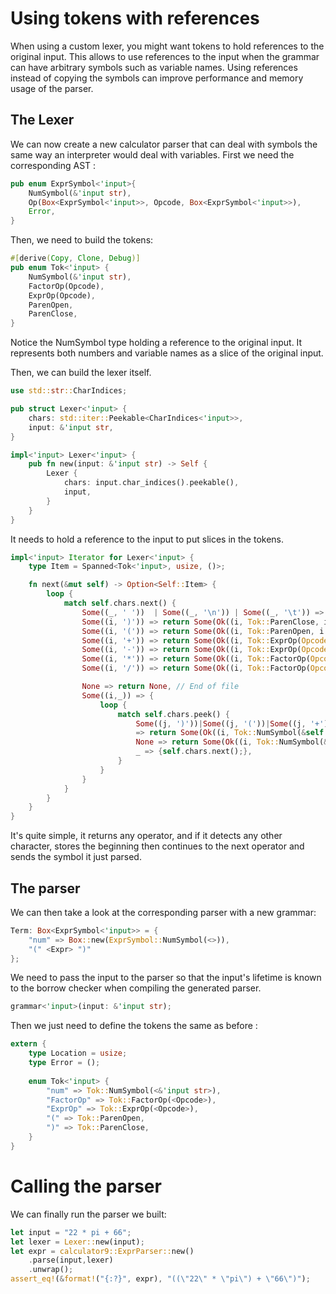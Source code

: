 # Using tokens with references

When using a custom lexer, you might want tokens to hold references to the original input.
This allows to use references to the input when the grammar can have arbitrary symbols such as variable names.
Using references instead of copying the symbols can improve performance and memory usage of the parser.

## The Lexer

We can now create a new calculator parser that can deal with symbols the same way an interpreter would deal with variables.
First we need the corresponding AST :

``` rust
pub enum ExprSymbol<'input>{
    NumSymbol(&'input str),
    Op(Box<ExprSymbol<'input>>, Opcode, Box<ExprSymbol<'input>>),
    Error,
}
```

Then, we need to build the tokens:


``` rust
#[derive(Copy, Clone, Debug)]
pub enum Tok<'input> {
    NumSymbol(&'input str),
    FactorOp(Opcode),
    ExprOp(Opcode),
    ParenOpen,
    ParenClose,
}
```
Notice the NumSymbol type holding a reference to the original input.
It represents both numbers and variable names as a slice of the original input.

Then, we can build the lexer itself.

``` rust
use std::str::CharIndices;

pub struct Lexer<'input> {
    chars: std::iter::Peekable<CharIndices<'input>>,
    input: &'input str,
}

impl<'input> Lexer<'input> {
    pub fn new(input: &'input str) -> Self {
        Lexer {
            chars: input.char_indices().peekable(),
            input,
        }
    }
}
```
It needs to hold a reference to the input to put slices in the tokens.

``` rust
impl<'input> Iterator for Lexer<'input> {
    type Item = Spanned<Tok<'input>, usize, ()>;

    fn next(&mut self) -> Option<Self::Item> {
        loop {
            match self.chars.next() {
                Some((_, ' '))  | Some((_, '\n')) | Some((_, '\t')) => continue,
                Some((i, ')')) => return Some(Ok((i, Tok::ParenClose, i + 1))),
                Some((i, '(')) => return Some(Ok((i, Tok::ParenOpen, i + 1))),
                Some((i, '+')) => return Some(Ok((i, Tok::ExprOp(Opcode::Add), i + 1))),
                Some((i, '-')) => return Some(Ok((i, Tok::ExprOp(Opcode::Sub), i + 1))),
                Some((i, '*')) => return Some(Ok((i, Tok::FactorOp(Opcode::Mul), i + 1))),
                Some((i, '/')) => return Some(Ok((i, Tok::FactorOp(Opcode::Div), i + 1))),

                None => return None, // End of file
                Some((i,_)) => {
                    loop {
                        match self.chars.peek() {
                            Some((j, ')'))|Some((j, '('))|Some((j, '+'))|Some((j, '-'))|Some((j, '*'))|Some((j, '/'))|Some((j,' '))
                            => return Some(Ok((i, Tok::NumSymbol(&self.input[i..*j]), *j))),
                            None => return Some(Ok((i, Tok::NumSymbol(&self.input[i..]),self.input.len()))),
                            _ => {self.chars.next();},
                        }
                    }
                }
            }
        }
    }
}
```
It's  quite simple, it returns any operator, and if it detects any other character, stores the beginning then continues to the next operator and sends the symbol it just parsed.

## The parser

We can then take a look at the corresponding parser with a new grammar:

``` rust
Term: Box<ExprSymbol<'input>> = {
    "num" => Box::new(ExprSymbol::NumSymbol(<>)),
    "(" <Expr> ")"
};
```

We need to pass the input to the parser so that the input's lifetime is known to the borrow checker when compiling the generated parser.
``` rust
grammar<'input>(input: &'input str);
```

Then we just need to define the tokens the same as before :

``` rust
extern {
    type Location = usize;
    type Error = ();
    
    enum Tok<'input> {
        "num" => Tok::NumSymbol(<&'input str>),
        "FactorOp" => Tok::FactorOp(<Opcode>),
        "ExprOp" => Tok::ExprOp(<Opcode>),
        "(" => Tok::ParenOpen,
        ")" => Tok::ParenClose,
    }
}
```

# Calling the parser
We can finally run the parser we built:

``` rust
let input = "22 * pi + 66";
let lexer = Lexer::new(input);
let expr = calculator9::ExprParser::new()
    .parse(input,lexer)
    .unwrap();
assert_eq!(&format!("{:?}", expr), "((\"22\" * \"pi\") + \"66\")");
```
